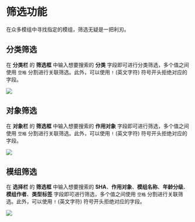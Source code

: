 # 筛选功能

在众多模组中寻找指定的模组，筛选无疑是一把利刃。

## 分类筛选

在 **分类栏** 的 **筛选框** 中输入想要搜索的 **分类** 字段即可进行分类筛选，多个值之间使用 `空格` 分割进行关联筛选。此外，可以使用 `!` (英文字符) 符号开头拒绝对应的字段。

![](/static/image/2863681a.png)

## 对象筛选

在 **对象栏** 的 **筛选框** 中输入想要搜索的 **作用对象** 字段即可进行筛选，多个值之间使用 `空格` 分割进行关联筛选。此外，可以使用 `!` (英文字符) 符号开头拒绝对应的字段。

![](/static/image/0307e2e2.png)

## 模组筛选

在 **选择栏** 的 **筛选框** 中输入想要搜索的 **SHA**、**作用对象**、**模组名称**、**年龄分级**、**模组作者**、**类型标签** 字段即可进行筛选，多个值之间使用 `空格` 分割进行关联筛选。此外，可以使用 `!` (英文字符) 符号开头拒绝对应的字段。

![](/static/image/646a8793.png)
